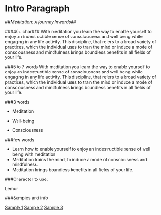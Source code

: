 # Intro Paragraph

##*Meditation: A journey Inwards*##


###40+ char###With meditation you learn the way to enable yourself to enjoy an indestructible sense of consciousness and well being while engaging in any life activity. This discipline, that refers to a broad variety of practices, which the individual uses to train the mind or induce a mode of consciousness and mindfulness brings boundless benefits in all fields of your life. 
###5 to 7 wordsWith meditation you learn the way to enable yourself to enjoy an indestructible sense of consciousness and well being while engaging in any life activity. This discipline, that refers to a broad variety of practices, which the individual uses to train the mind or induce a mode of consciousness and mindfulness brings boundless benefits in all fields of your life. ###3 words* Meditation 
* Well-being 
* Consciousness 


###few words
* Learn how to enable yourself to enjoy an indestructible sense of well being with meditation* Meditation trains the mind, to induce a mode of consciousness and mindfulness.* Meditation brings boundless benefits in all fields of your life. 

###Character to use: 
Lemur

###Samples and Info
[Sample 1](https://www.era.lib.ed.ac.uk/handle/1842/2872)
[Sample 2](http://www.examiner.com/article/zen-lemurs-and-the-art-of-meditation)
[Sample 3](http://www.ebsqart.com/Art/Gallery/Acrylic-on-Unstretched-Cotton-Canvas-Sheet/377226/650/650/She-Talks-to-Lemurs.jpg)


